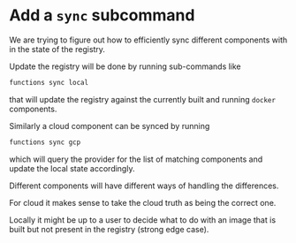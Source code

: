 # Add a `sync` subcommand

We are trying to figure out how to efficiently sync different components with in the state of the registry.

Update the registry will be done by running sub-commands like

```bash
functions sync local
```

that will update the registry against the currently built and running `docker` components.

Similarly a cloud component can be synced by running

```bash
functions sync gcp
```

which will query the provider for the list of matching components and update the local state accordingly.

Different components will have different ways of handling the differences.

For cloud it makes sense to take the cloud truth as being the correct one.

Locally it might be up to a user to decide what to do with an image that is built but not present in the registry (strong edge case).

